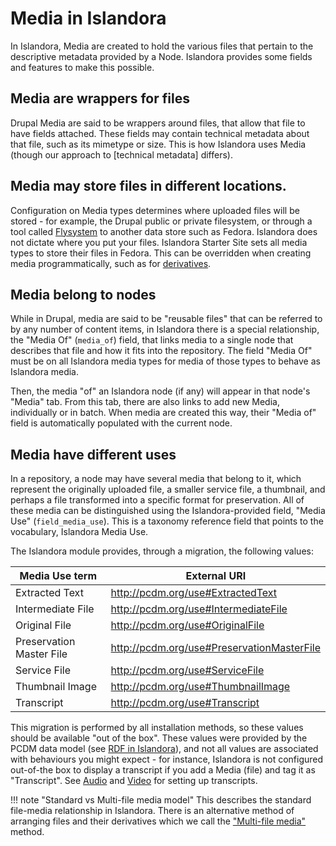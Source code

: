 # Media in Islandora

In Islandora, Media are created to hold the various files that pertain
to the descriptive metadata provided by a Node. Islandora provides some
fields and features to make this possible. 

## Media are wrappers for files

Drupal Media are said to be wrappers around files, that allow that file
to have fields attached. These fields may contain technical metadata
about that file, such as its mimetype or size. This is how Islandora
uses Media (though our approach to [technical metadata] differs). 


## Media may store files in different locations.

Configuration on Media types determines where uploaded files will be 
stored - for example, the Drupal public or private filesystem, or through
a tool called [Flysystem](../user-documentation/glossary.md#flysystem) to another
data store such as Fedora. Islandora does not dictate where you put your files.
Islandora Starter Site sets all media types to store their files in Fedora. 
This can be overridden when creating media programmatically, such as for 
[derivatives](derivatives.md). 

## Media belong to nodes

While in Drupal, media are said to be "reusable files" that can be 
referred to by any number of content items, in Islandora there is a
special relationship, the "Media Of" (`media_of`) field, that links 
media to a single node that describes that file and how it fits into the repository.
The field "Media Of" must be on all Islandora media types for media
of those types to behave as Islandora media. 

Then, the media "of" an Islandora node (if any) will appear in that 
node's "Media" tab. From this tab, there are also links 
to add new Media, individually or in batch. When media are created this way,
their "Media of" field is automatically populated with the current node. 

## Media have different uses

In a repository, a node may have several media that belong to it, which
represent the originally uploaded file, a smaller service file, a 
thumbnail, and perhaps a file transformed into a specific format for
preservation. All of these media can be distinguished using the 
Islandora-provided field, "Media Use" (`field_media_use`). This is a 
taxonomy reference field that points to the vocabulary, Islandora 
Media Use.

The Islandora module provides, through a migration, the following values:

| Media Use term           	| External URI          			|
|--------------------------	|--------------------------------------------	|
| Extracted Text           	| http://pcdm.org/use#ExtractedText          	|
| Intermediate File        	| http://pcdm.org/use#IntermediateFile       	|
| Original File            	| http://pcdm.org/use#OriginalFile           	|
| Preservation Master File 	| http://pcdm.org/use#PreservationMasterFile 	|
| Service File             	| http://pcdm.org/use#ServiceFile            	|
| Thumbnail Image          	| http://pcdm.org/use#ThumbnailImage         	|
| Transcript               	| http://pcdm.org/use#Transcript             	|

This migration is performed by all installation methods, so these values should
be available "out of the box". These values were provided by the PCDM data model
(see [RDF in Islandora](rdf.md)),
and not all values are associated with behaviours you might expect - for instance, 
Islandora is not configured out-of-the box to display a transcript if you add a 
Media (file) and tag it as "Transcript". See [Audio](../models/audio.md) and
[Video](../models/video.md) for setting up transcripts.

!!! note "Standard vs Multi-file media model"
    This describes the standard file-media relationship in Islandora. 
    There is an alternative method of arranging files and their derivatives
    which we call the ["Multi-file media"](../user-documentation/media/#multi-file-media) method.


